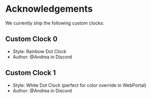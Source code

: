 # Acknowledgements

We currently ship the following custom clocks:

## Custom Clock 0

- Style: Rainbow Dot Clock
- Author: @Andrea in Discord

## Custom Clock 1

- Style: White Dot Clock (perfect for color override in WebPortal)
- Author: @Andrea in Discord
